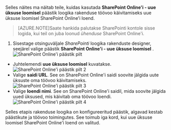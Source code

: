 Selles näites ma näitab teile, kuidas kasutada **SharePoint Online'i - uue üksuse loomisel** päästik loogika rakenduse töövoo käivitamiseks uue üksuse loomisel SharePoint Online'i loend.

>[AZURE.NOTE]Saate hankida palutakse SharePointi kontole sisse logida, kui teil on juba loonud *ühenduse* SharePoint Online'i.  

1. Sisestage otsinguväljale *SharePointi* loogika rakenduste designer, seejärel valige päästik **SharePoint Online'i - uue üksuse loomisel** .  
![SharePoint Online'i päästik pilt](./media/connectors-create-api-sharepointonline/trigger-1.png)  
- Juhtelemendi **uue üksuse loomisel** kuvatakse.  
![SharePoint Online'i päästik pilt 2](./media/connectors-create-api-sharepointonline/trigger-2.png)   
- Valige **saidi URL**. See on SharePoint Online'i saidi soovite jälgida uute üksuste oma töövoo käivitamiseks.  
![SharePoint Online'i päästik pilt 3](./media/connectors-create-api-sharepointonline/trigger-3.png)   
- Valige **loendi nimi**. See on SharePoint Online'i saidil, mida soovite jälgida uued üksused, mis käivitab oma töövoo loendi.  
![SharePoint Online'i päästik pilt 4](./media/connectors-create-api-sharepointonline/trigger-4.png)   

Selles etapis rakenduse loogika on konfigureeritud päästik, algavad kestab päästikute ja töövoo toimingutes. See toimub iga kord, kui uue üksuse loomisel SharePoint Online'i loend on valitud.  